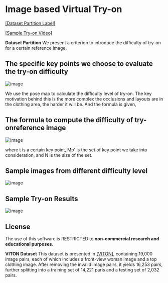 # Image based Virtual Try-on

[[Dataset Partition Label]](https://drive.google.com/open?id=1Jt9DykVUmUo5dzzwyi4C_1wmWgVYsFDl)  

[[Sample Try-on Video]](https://www.youtube.com/watch?v=h-QWM92VLA0)  




**Dataset Partition** We present a criterion to introduce the difficulty of try-on for a certain reference image.
## The specific key points we choose to evaluate the try-on difficulty
![image](https://github.com/switchablenorms/DeepFashion_Try_On/blob/master/images/criterion.png)

We use the pose map to calculate the difficulty level of try-on. The key motivation behind this is the more complex the occlusions and layouts are in the clothing area, the harder it will be. And the formula is given,
## The formula to compute the difficulty of try-onreference image

![image](https://github.com/switchablenorms/DeepFashion_Try_On/blob/master/images/formula.png)

where t is a certain key point, Mp' is the set of key point we take into consideration, and N is the size of the set. 

## Sample images from different difficulty level

![image](https://github.com/switchablenorms/DeepFashion_Try_On/blob/master/images/difficulty.png)

## Sample Try-on Results
  
![image](https://github.com/switchablenorms/DeepFashion_Try_On/blob/master/images/tryon.png)


## License
The use of this software is RESTRICTED to **non-commercial research and educational purposes**.


**VITON Dataset** This dataset is presented in [[VITON]](https://github.com/xthan/VITON), containing 19,000 image pairs, each of which includes a front-view woman image and a top clothing image. After removing the invalid image pairs, it yields 16,253 pairs, further splitting into a training set of 14,221 paris and a testing set of 2,032 pairs.
